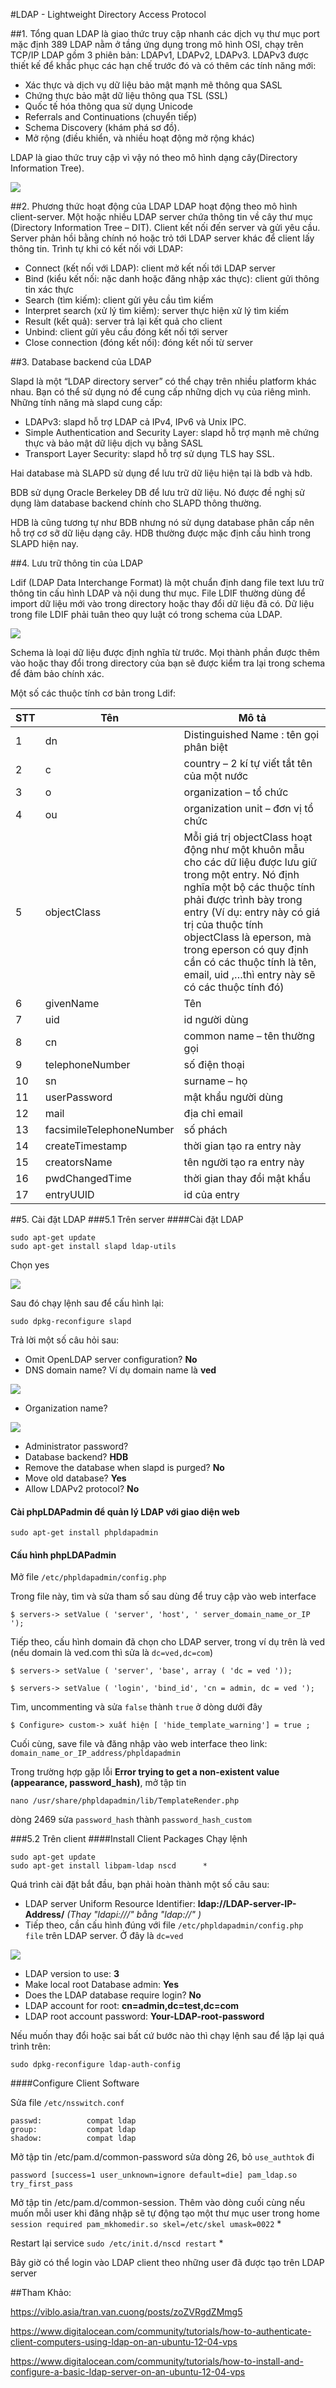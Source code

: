 ﻿#LDAP - Lightweight Directory Access Protocol

##1. Tổng quan
LDAP là giao thức truy cập nhanh các dịch vụ thư mục
port mặc định 389
LDAP nằm ở tầng ứng dụng trong mô hình OSI, chạy trên TCP/IP
LDAP gồm 3 phiên bản: LDAPv1, LDAPv2, LDAPv3. LDAPv3 được thiết kế để khắc phục các hạn chế trước đó và có thêm các tính năng mới:
- Xác thực và dịch vụ dữ liệu bảo mật mạnh mẽ thông qua SASL
- Chứng thực bảo mật dữ liệu thông qua TSL (SSL)
- Quốc tế hóa thông qua sử dụng Unicode
- Referrals and Continuations (chuyển tiếp)
- Schema Discovery (khám phá sơ đồ).
- Mở rộng (điều khiển, và nhiều hoạt động mở rộng khác)

LDAP là giao thức truy cập vì vậy nó theo mô hình dạng cây(Directory Information Tree).

<img src = "https://github.com/trangnth/LDAP/blob/master/img/1.png" >

##2. Phương thức hoạt động của LDAP
LDAP hoạt động theo mô hình client-server. Một hoặc nhiều LDAP server chứa thông tin về cây thư mục (Directory Information Tree – DIT). Client kết nối đến server và gửi yêu cầu. Server phản hồi bằng chính nó hoặc trỏ tới LDAP server khác để client lấy thông tin. Trình tự khi có kết nối với LDAP:

- Connect (kết nối với LDAP): client mở kết nối tới LDAP server
- Bind (kiểu kết nối: nặc danh hoặc đăng nhập xác thực): client gửi thông tin xác thực
- Search (tìm kiếm): client gửi yêu cầu tìm kiếm
- Interpret search (xử lý tìm kiếm): server thực hiện xử lý tìm kiếm
- Result (kết quả): server trả lại kết quả cho client
- Unbind: client gửi yêu cầu đóng kết nối tới server
- Close connection (đóng kết nối): đóng kết nối từ server

##3. Database backend của LDAP

Slapd là một “LDAP directory server” có thể chạy trên nhiều platform khác nhau. Bạn có thể sử dụng nó để cung cấp những dịch vụ của riêng mình. Những tính năng mà slapd cung cấp:

- LDAPv3: slapd hỗ trợ LDAP cả IPv4, IPv6 và Unix IPC.
- Simple Authentication and Security Layer: slapd hỗ trợ mạnh mẽ chứng thực và bảo mật dữ liệu dịch vụ bằng SASL
- Transport Layer Security: slapd hỗ trợ sử dụng TLS hay SSL.

Hai database mà SLAPD sử dụng để lưu trữ dữ liệu hiện tại là bdb và hdb. 

BDB sử dụng Oracle Berkeley DB để lưu trữ dữ liệu. Nó được đề nghị sử dụng làm database backend chính cho SLAPD thông thường. 

HDB là cũng tương tự như BDB nhưng nó sử dụng database phân cấp nên hỗ trợ cơ sỡ dữ liệu dạng cây. HDB thường được mặc định cấu hình trong SLAPD hiện nay.

##4. Lưu trữ thông tin của LDAP

Ldif (LDAP Data Interchange Format) là một chuẩn định dang file text lưu trữ thông tin cấu hình LDAP và nội dung thư mục. File LDIF thường dùng để import dữ liệu mới vào trong directory hoặc thay đổi dữ liệu đã có. Dữ liệu trong file LDIF phải tuân theo quy luật có trong schema của LDAP.

<img src = "https://github.com/trangnth/LDAP/blob/master/img/2.png">

Schema là loại dữ liệu được định nghĩa từ trước. Mọi thành phần được thêm vào hoặc thay đổi trong directory của bạn sẽ được kiểm tra lại trong schema để đảm bảo chính xác.

Một số các thuộc tính cơ bản trong Ldif:

|STT|Tên    |Mô tả   |
|---|-------|--------|
|1|dn|Distinguished Name : tên gọi phân biệt|
|2|c|country – 2 kí tự viết tắt tên của một nước|
|3|o|organization – tổ chức|
|4|ou|organization unit – đơn vị tổ chức|
|5|objectClass|Mỗi giá trị objectClass hoạt động như một khuôn mẫu cho các dữ liệu được lưu giữ trong một entry. Nó định nghĩa một bộ các thuộc tính phải được trình bày trong entry (Ví dụ: entry này có giá trị của thuộc tính objectClass là eperson, mà trong eperson có quy định cần có các thuộc tính là tên, email, uid ,…thì entry này sẽ có các thuộc tính đó)|
|6|givenName|Tên|
|7|uid|id người dùng|
|8|cn|common name – tên thường gọi|
|9|telephoneNumber|số điện thoại|
|10|sn|surname – họ|
|11|userPassword|mật khẩu người dùng|
|12|mail|địa chỉ email|
|13|facsimileTelephoneNumber|số phách|
|14|createTimestamp|thời gian tạo ra entry này|
|15|creatorsName|tên người tạo ra entry này|
|16|pwdChangedTime|thời gian thay đổi mật khẩu|
|17|entryUUID|id của entry|

##5. Cài đặt LDAP
###5.1 Trên server
####Cài đặt LDAP
```
sudo apt-get update
sudo apt-get install slapd ldap-utils
```

Chọn yes

<img src = "https://github.com/trangnth/LDAP/blob/master/img/3.png">

Sau đó chạy lệnh sau để cấu hình lại:
```
sudo dpkg-reconfigure slapd
```
Trả lời một số câu hỏi sau:
- Omit OpenLDAP server configuration? **No**
- DNS domain name? Ví dụ domain name là **ved**

<img src = "https://github.com/trangnth/LDAP/blob/master/img/4.png" >

- Organization name?

<img src = "https://github.com/trangnth/LDAP/blob/master/img/5.png">

- Administrator password?
- Database backend? **HDB**
- Remove the database when slapd is purged? **No**
- Move old database? **Yes**
- Allow LDAPv2 protocol? **No**

#### Cài phpLDAPadmin để quản lý LDAP với giao diện web
```
sudo apt-get install phpldapadmin
```

#### Cấu hình phpLDAPadmin
Mở file `/etc/phpldapadmin/config.php`

Trong file này, tìm và sửa tham số sau dùng để truy cập vào web interface
```
$ servers-> setValue ( 'server', 'host', ' server_domain_name_or_IP ');
```

Tiếp theo, cấu hình domain đã chọn cho LDAP server, trong ví dụ trên là ved (nếu domain là ved.com thì sửa là `dc=ved,dc=com`)
```
$ servers-> setValue ( 'server', 'base', array ( 'dc = ved '));
```
```
$ servers-> setValue ( 'login', 'bind_id', 'cn = admin, dc = ved ');
```
Tìm, uncommenting và sửa `false` thành `true` ở dòng dưới đây
```
$ Configure> custom-> xuất hiện [ 'hide_template_warning'] = true ;
```
Cuối cùng, save file và đăng nhập vào web interface theo link: `domain_name_or_IP_address/phpldapadmin` 

Trong trường hợp gặp lỗi **Error trying to get a non-existent value (appearance, password_hash)**, mở tập tin  
```
nano /usr/share/phpldapadmin/lib/TemplateRender.php
```  
dòng 2469 sửa `password_hash` thành `password_hash_custom`

###5.2 Trên client
####Install Client Packages
Chạy lệnh
```
sudo apt-get update
sudo apt-get install libpam-ldap nscd      *
```
Quá trình cài đặt bắt đầu, bạn phải hoàn thành một số câu sau:
- LDAP server Uniform Resource Identifier: **ldap://LDAP-server-IP-Address/** *(Thay "ldapi:///" bằng "ldap://" )*
- Tiếp theo, cần cấu hình đúng với file `/etc/phpldapadmin/config.php file` trên LDAP server. Ở đây là `dc=ved`

<img src = "https://github.com/trangnth/LDAP/blob/master/img/0.png">

- LDAP version to use: **3**
- Make local root Database admin: **Yes**
- Does the LDAP database require login? **No**
- LDAP account for root: **cn=admin,dc=test,dc=com**
- LDAP root account password: **Your-LDAP-root-password**

Nếu muốn thay đổi hoặc sai bất cứ bước nào thì chạy lệnh sau để lặp lại quá trình trên:
```
sudo dpkg-reconfigure ldap-auth-config
```

####Configure Client Software

Sửa file `/etc/nsswitch.conf` 
```
passwd:          compat ldap
group:           compat ldap
shadow:          compat ldap
```

Mở tập tin /etc/pam.d/common-password sửa dòng 26, bỏ `use_authtok` đi
```
password [success=1 user_unknown=ignore default=die] pam_ldap.so try_first_pass
```

Mở tập tin /etc/pam.d/common-session. Thêm vào dòng cuối cùng nếu muốn mỗi user khi đăng nhập sẽ tự động tạo một thư mục user trong home
`session required pam_mkhomedir.so skel=/etc/skel umask=0022`   *

Restart lại service `sudo /etc/init.d/nscd restart`   *

Bây giờ có thể login vào LDAP client theo những user đã được tạo trên LDAP server


##Tham Khảo: 

https://viblo.asia/tran.van.cuong/posts/zoZVRgdZMmg5

https://www.digitalocean.com/community/tutorials/how-to-authenticate-client-computers-using-ldap-on-an-ubuntu-12-04-vps

https://www.digitalocean.com/community/tutorials/how-to-install-and-configure-a-basic-ldap-server-on-an-ubuntu-12-04-vps


